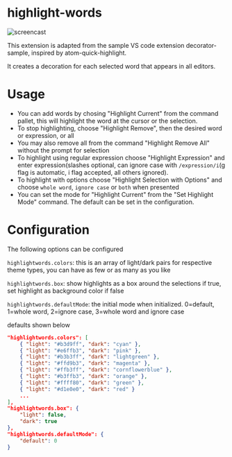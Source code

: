 # highlight-words

![screencast](https://github.com/rsbondi/highlight-words/raw/master/images/highlight.gif)

This extension is adapted from the sample VS code extension decorator-sample, inspired by atom-quick-highlight.

It creates a decoration for each selected word that appears in all editors. 

# Usage

* You can add words by chosing "Highlight Current" from the command pallet, this will highlight the word at the cursor or the selection.  
* To stop highlighting, choose "Highlight Remove", then the desired word or expression, or all
* You may also remove all from the command "Highlight Remove All" without the prompt for selection
* To highlight using regular expression choose "Highlight Expression" and enter expression(slashes optional, can ignore case with `/expression/i`(g flag is automatic, i flag accepted, all others ignored).  
* To highlight with options choose "Highlight Selection with Options" and choose `whole word`, `ignore case` or `both` when presented
* You can set the mode for "Highlight Current" from the "Set Highlight Mode" command.  The default can be set in the configuration.

# Configuration

The following options can be configured

`highlightwords.colors`: this is an array of light/dark pairs for respective theme types, you can have as few or as many as you like

`highlightwords.box`: show highlights as a box around the selections if true, set highlight as background color if false

`highlightwords.defaultMode`: the initial mode when initialized. 0=default, 1=whole word, 2=ignore case, 3=whole word and ignore case

defaults shown below

```json
"highlightwords.colors": [
    { "light": "#b3d9ff", "dark": "cyan" },
    { "light": "#e6ffb3", "dark": "pink" },
    { "light": "#b3b3ff", "dark": "lightgreen" },
    { "light": "#ffd9b3", "dark": "magenta" },
    { "light": "#ffb3ff", "dark": "cornflowerblue" },
    { "light": "#b3ffb3", "dark": "orange" },
    { "light": "#ffff80", "dark": "green" },
    { "light": "#d1e0e0", "dark": "red" }                                        
    ...
],
"highlightwords.box": {
    "light": false,
    "dark": true
},
"highlightwords.defaultMode": {
    "default": 0
}

```


